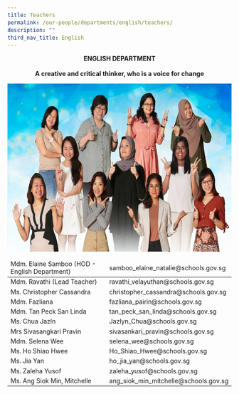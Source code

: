 ```yaml
---
title: Teachers
permalink: /our-people/departments/english/teachers/
description: ""
third_nav_title: English
---
```

**<center>ENGLISH DEPARTMENT</center>**<br>
**<center>A creative and critical thinker, who is a voice for change</center>**


![](/images/Our%20People/Departments/English/English%20Dept%20Teachers.jpg)

<table>
<thead>
  <tr>
    <td>Mdm. Elaine Samboo (HOD - English Department)</td>
    <td>samboo_elaine_natalie@schools.gov.sg  <br></td>
  </tr>
</thead>
<tbody>
  <tr>
    <td>Mdm. Ravathi (Lead Teacher)</td>
    <td>ravathi_velayuthan@schools.gov.sg</td>
  </tr>
  <tr>
    <td>Ms. Christopher Cassandra</td>
    <td> christopher_cassandra@schools.gov.sg  <br></td>
  </tr>
  <tr>
    <td>Mdm. Fazliana </td>
    <td> fazliana_pairin@schools.gov.sg</td>
  </tr>
  <tr>
    <td>Mdm. Tan Peck San Linda</td>
    <td> tan_peck_san_linda@schools.gov.sg<br></td>
  </tr>
  <tr>
    <td>Ms. Chua Jazln<br></td>
    <td>Jazlyn_Chua@schools.gov.sg</td>
  </tr>
  <tr>
    <td>Mrs Sivasangkari Pravin</td>
    <td>sivasankari_pravin@schools.gov.sg</td>
  </tr>
  <tr>
    <td>Mdm.  Selena Wee</td>
    <td> selena_wee@schools.gov.sg</td>
  </tr>
  <tr>
    <td>Ms. Ho Shiao Hwee</td>
    <td>  Ho_Shiao_Hwee@schools.gov.sg</td>
  </tr>
  <tr>
    <td> Ms. Jia Yan  </td>
    <td>ho_jia_yan@schools.gov.sg</td>
  </tr>
  <tr>
    <td> Ms. Zaleha Yusof  <br></td>
    <td> zaleha_yusof@schools.gov.sg</td>
  </tr>
  <tr>
    <td> Ms. Ang Siok Min, Mitchelle</td>
    <td> ang_siok_min_mitchelle@schools.gov.sg</td>
  </tr>
</tbody>
</table>